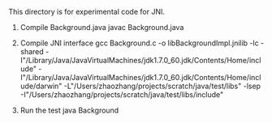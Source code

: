 This directory is for experimental code for JNI.

1. Compile Background.java
   javac Background.java

2. Compile JNI interface
   gcc Background.c -o libBackgroundImpl.jnilib -lc -shared -I"/Library/Java/JavaVirtualMachines/jdk1.7.0_60.jdk/Contents/Home/include" -I"/Library/Java/JavaVirtualMachines/jdk1.7.0_60.jdk/Contents/Home/include/darwin" -L"/Users/zhaozhang/projects/scratch/java/test/libs" -lsep -I"/Users/zhaozhang/projects/scratch/java/test/libs/include"

3. Run the test
   java Background
